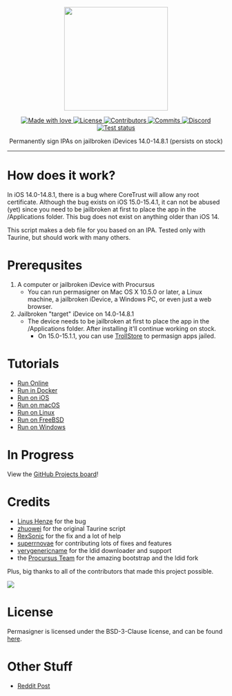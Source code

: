 <p align="center">
  <img src="https://static.itsnebula.net/permasigner-title.png" width="240" />
</p>

<p align="center">
  <a href="#">
    <img src="https://img.shields.io/badge/made%20with-love-E760A4.svg" alt="Made with love">
  </a>
  <a href="https://github.com/permasigner/permasigner/blob/main/LICENSE" target="_blank">
    <img src="https://img.shields.io/github/license/permasigner/permasigner.svg" alt="License">
  </a>
  <a href="https://github.com/permasigner/permasigner/graphs/contributors" target="_blank">
    <img src="https://img.shields.io/github/contributors/permasigner/permasigner.svg" alt="Contributors">
  </a>
  <a href="https://github.com/permasigner/permasigner/commits/main" target="_blank">
    <img src="https://img.shields.io/github/commit-activity/w/permasigner/permasigner.svg" alt="Commits">
  </a>
  <a href="https://dsc.gg/permasigner" target="_blank">
    <img src="https://img.shields.io/discord/1001905994458206229?label=discord" alt="Discord">
  </a>
  <a href="https://github.com/permasigner/permasigner/actions" target="_blank">
    <img src="https://img.shields.io/github/workflow/status/permasigner/permasigner/Test%20script/main.svg" alt="Test status">
  </a>
</p>

<p align="center">
Permanently sign IPAs on jailbroken iDevices 14.0-14.8.1 (persists on stock)
</p>

---

# How does it work?

In iOS 14.0-14.8.1, there is a bug where CoreTrust will allow any root certificate. Although the bug exists on iOS 15.0-15.4.1, it can not be abused (yet) since you need to be jailbroken at first to place the app in the /Applications folder. This bug does not exist on anything older than iOS 14.

This script makes a deb file for you based on an IPA. Tested only with Taurine, but should work with many others.

# Prerequsites

1. A computer or jailbroken iDevice with Procursus
    - You can run permasigner on Mac OS X 10.5.0 or later, a Linux machine, a jailbroken iDevice, a Windows PC, or even just a web browser.
2. Jailbroken "target" iDevice on 14.0-14.8.1
    - The device needs to be jailbroken at first to place the app in the /Applications folder. After installing it'll continue working on stock.
        - On 15.0-15.1.1, you can use [TrollStore](https://github.com/opa334/TrollStore) to permasign apps jailed.

# Tutorials

-   [Run Online](https://permasigner.itsnebula.net/usage/run-online)
-   [Run in Docker](https://permasigner.itsnebula.net/usage/run-in-docker)
-   [Run on iOS](https://permasigner.itsnebula.net/usage/run-on-ios)
-   [Run on macOS](https://permasigner.itsnebula.net/usage/run-on-macos)
-   [Run on Linux](https://permasigner.itsnebula.net/usage/run-on-linux)
-   [Run on FreeBSD](https://permasigner.itsnebula.net/usage/run-on-linux)
-   [Run on Windows](https://permasigner.itsnebula.net/usage/run-on-windows)

# In Progress

View the [GitHub Projects board](https://github.com/users/permasigner/projects/2/views/1)!

# Credits

-   [Linus Henze](https://github.com/LinusHenze) for the bug
-   [zhuowei](https://github.com/zhuowei) for the original Taurine script
-   [RexSonic](https://github.com/RexSonic) for the fix and a lot of help
-   [superrnovae](https://github.com/superrnovae) for contributing lots of fixes and features
-   [verygenericname](https://github.com/verygenericname) for the ldid downloader and support
-   the [Procursus Team](https://github.com/ProcursusTeam) for the amazing bootstrap and the ldid fork

Plus, big thanks to all of the contributors that made this project possible.

<a href="https://github.com/permasigner/permasigner/graphs/contributors"><img src="https://contributors-img.web.app/image?repo=permasigner/permasigner" /></a>

# License

Permasigner is licensed under the BSD-3-Clause license, and can be found [here](https://github.com/permasigner/permasigner/blob/main/LICENSE).

# Other Stuff

-   [Reddit Post](https://www.reddit.com/r/jailbreak/comments/vqnazh/free_release_permasigner_generate_a_permasigned)

